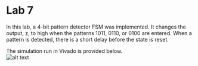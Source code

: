 # Lab 7
In this lab, a 4-bit pattern detector FSM was implemented. It changes the output, z, to high when the patterns 1011, 0110, or 0100 are entered. When a pattern is detected, there is a short delay before the state is reset.<br/>

The simulation run in Vivado is provided below. <br/>
![alt text](https://i.imgur.com/e3WQ0i1.png)
